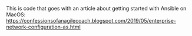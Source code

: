 This is code that goes with an article about getting started with Ansible on MacOS: 
https://confessionsofanagilecoach.blogspot.com/2019/05/enterprise-network-configuration-as.html
